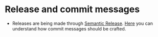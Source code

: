 # Release and commit messages

- Releases are being made through [Semantic Release](https://github.com/semantic-release/semantic-release). [Here](https://github.com/semantic-release/semantic-release#commit-message-format) you can understand how commit messages should be crafted.
